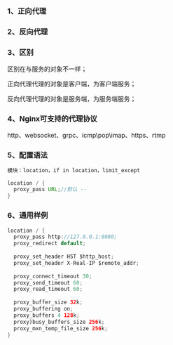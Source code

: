 ### 1、正向代理

### 2、反向代理

### 3、区别

区别在与服务的对象不一样；

正向代理代理的对象是客户端，为客户端服务；

反向代理代理的对象是服务端，为服务端服务；

### 4、Nginx可支持的代理协议

http、websocket、grpc、icmp\pop\imap、https、rtmp

### 5、配置语法

```java
模块：location，if in location，limit_except

location / {
  proxy_pass URL;//默认 --
}

```

### 6、通用样例

```java
location / {
  proxy_pass http://127.0.0.1:8080;
  proxy_redirect default;
  
  proxy_set_header HST $http_host;
  proxy_set_header X-Real-IP $remote_addr;
  
  proxy_connect_timeout 30;
  proxy_send_timeout 60;
  proxy_read_timeout 60;
  
  proxy_buffer_size 32k;
  proxy_buffering on;
  proxy_buffers 4 128k;
  proxy)busy_buffers_size 256k;
  proxy_mxn_temp_file_size 256k;
}
```

